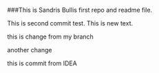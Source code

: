 ###This is Sandris Bullis first repo and readme file.

This is second commit test.
This is new text.


this is change from my branch

another change



this is commit from IDEA